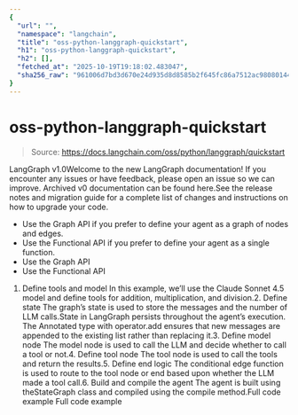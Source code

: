 ```yaml
---
{
  "url": "",
  "namespace": "langchain",
  "title": "oss-python-langgraph-quickstart",
  "h1": "oss-python-langgraph-quickstart",
  "h2": [],
  "fetched_at": "2025-10-19T19:18:02.483047",
  "sha256_raw": "961006d7bd3d670e24d935d8d8585b2f645fc86a7512ac98080144f38e5ccac7"
}
---
```


# oss-python-langgraph-quickstart

> Source: https://docs.langchain.com/oss/python/langgraph/quickstart

LangGraph v1.0Welcome to the new LangGraph documentation! If you encounter any issues or have feedback, please open an issue so we can improve. Archived v0 documentation can be found here.See the release notes and migration guide for a complete list of changes and instructions on how to upgrade your code.
- Use the Graph API if you prefer to define your agent as a graph of nodes and edges.
- Use the Functional API if you prefer to define your agent as a single function.
- Use the Graph API
- Use the Functional API
1. Define tools and model
In this example, we’ll use the Claude Sonnet 4.5 model and define tools for addition, multiplication, and division.2. Define state
The graph’s state is used to store the messages and the number of LLM calls.State in LangGraph persists throughout the agent’s execution. The
Annotated
type with operator.add
ensures that new messages are appended to the existing list rather than replacing it.3. Define model node
The model node is used to call the LLM and decide whether to call a tool or not.4. Define tool node
The tool node is used to call the tools and return the results.5. Define end logic
The conditional edge function is used to route to the tool node or end based upon whether the LLM made a tool call.6. Build and compile the agent
The agent is built using theStateGraph
class and compiled using the compile
method.Full code example
Full code example